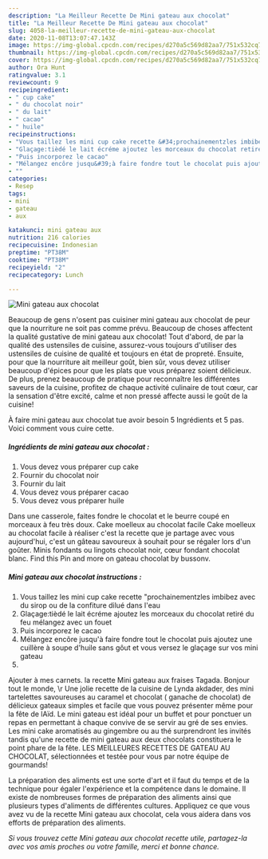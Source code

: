 ```yaml
---
description: "La Meilleur Recette De Mini gateau aux chocolat"
title: "La Meilleur Recette De Mini gateau aux chocolat"
slug: 4058-la-meilleur-recette-de-mini-gateau-aux-chocolat
date: 2020-11-08T13:07:47.143Z
image: https://img-global.cpcdn.com/recipes/d270a5c569d82aa7/751x532cq70/mini-gateau-aux-chocolat-photo-principale-de-la-recette.jpg
thumbnail: https://img-global.cpcdn.com/recipes/d270a5c569d82aa7/751x532cq70/mini-gateau-aux-chocolat-photo-principale-de-la-recette.jpg
cover: https://img-global.cpcdn.com/recipes/d270a5c569d82aa7/751x532cq70/mini-gateau-aux-chocolat-photo-principale-de-la-recette.jpg
author: Ora Hunt
ratingvalue: 3.1
reviewcount: 9
recipeingredient:
- " cup cake"
- " du chocolat noir"
- " du lait"
- " cacao"
- " huile"
recipeinstructions:
- "Vous taillez les mini cup cake recette &#34;prochainementzles imbibez avec du sirop ou de la confiture dilué dans l&#39;eau"
- "Glaçage:tièdé le lait écréme ajoutez les morceaux du chocolat retiré du feu mélangez avec un fouet"
- "Puis incorporez le cacao"
- "Mélangez encôre jusqu&#39;à faire fondre tout le chocolat puis ajoutez une cuillère à soupe d&#39;huile sans gôut et vous versez le glaçage sur vos mini gateau"
- ""
categories:
- Resep
tags:
- mini
- gateau
- aux

katakunci: mini gateau aux 
nutrition: 216 calories
recipecuisine: Indonesian
preptime: "PT38M"
cooktime: "PT38M"
recipeyield: "2"
recipecategory: Lunch

---
```



![Mini gateau aux chocolat](https://img-global.cpcdn.com/recipes/d270a5c569d82aa7/751x532cq70/mini-gateau-aux-chocolat-photo-principale-de-la-recette.jpg)

Beaucoup de gens n'osent pas cuisiner mini gateau aux chocolat de peur que la nourriture ne soit pas comme prévu. Beaucoup de choses affectent la qualité gustative de mini gateau aux chocolat! Tout d'abord, de par la qualité des ustensiles de cuisine, assurez-vous toujours d'utiliser des ustensiles de cuisine de qualité et toujours en état de propreté. Ensuite, pour que la nourriture ait meilleur goût, bien sûr, vous devez utiliser beaucoup d'épices pour que les plats que vous préparez soient délicieux. De plus, prenez beaucoup de pratique pour reconnaître les différentes saveurs de la cuisine, profitez de chaque activité culinaire de tout cœur, car la sensation d'être excité, calme et non pressé affecte aussi le goût de la cuisine!

<!--inarticleads1-->

À faire mini gateau aux chocolat tue avoir besoin 5 Ingrédients et 5 pas. Voici comment vous cuire cette.

##### Ingrédients de mini gateau aux chocolat :

1. Vous devez vous préparer  cup cake
1. Fournir  du chocolat noir
1. Fournir  du lait
1. Vous devez vous préparer  cacao
1. Vous devez vous préparer  huile


Dans une casserole, faites fondre le chocolat et le beurre coupé en morceaux à feu très doux. Cake moelleux au chocolat facile Cake moelleux au chocolat facile à réaliser c&#39;est la recette que je partage avec vous aujourd&#39;hui, c&#39;est un gâteau savoureux à souhait pour se régaler lors d&#39;un goûter. Minis fondants ou lingots chocolat noir, cœur fondant chocolat blanc. Find this Pin and more on gateau chocolat by bussonv. 

<!--inarticleads2-->

##### Mini gateau aux chocolat instructions :

1. Vous taillez les mini cup cake recette &#34;prochainementzles imbibez avec du sirop ou de la confiture dilué dans l&#39;eau
1. Glaçage:tièdé le lait écréme ajoutez les morceaux du chocolat retiré du feu mélangez avec un fouet
1. Puis incorporez le cacao
1. Mélangez encôre jusqu&#39;à faire fondre tout le chocolat puis ajoutez une cuillère à soupe d&#39;huile sans gôut et vous versez le glaçage sur vos mini gateau
1. 


Ajouter à mes carnets. la recette Mini gateau aux fraises Tagada. Bonjour tout le monde, \r Une jolie recette de la cuisine de Lynda akdader, des mini tartelettes savoureuses au caramel et chocolat ( ganache de chocolat) de délicieux gateaux simples et facile que vous pouvez présenter même pour la fête de lAïd. Le mini gateau est idéal pour un buffet et pour ponctuer un repas en permettant à chaque convive de se servir au gré de ses envies. Les mini cake aromatisés au gingembre ou au thé surprendront les invités tandis qu&#39;une recette de mini gateau aux deux chocolats constituera le point phare de la fête. LES MEILLEURES RECETTES DE GATEAU AU CHOCOLAT, sélectionnées et testée pour vous par notre équipe de gourmands! 

<!--inarticleads1-->

<p>
La préparation des aliments est une sorte d'art et il faut du temps et de la technique pour égaler l'expérience et la compétence dans le domaine. Il existe de nombreuses formes de préparation des aliments ainsi que plusieurs types d'aliments de différentes cultures. Appliquez ce que vous avez vu de la recette Mini gateau aux chocolat, cela vous aidera dans vos efforts de préparation des aliments.
</p>

<p>
<i>Si vous trouvez cette Mini gateau aux chocolat recette utile, partagez-la avec vos amis proches ou votre famille, merci et bonne chance.</i>
</p>
